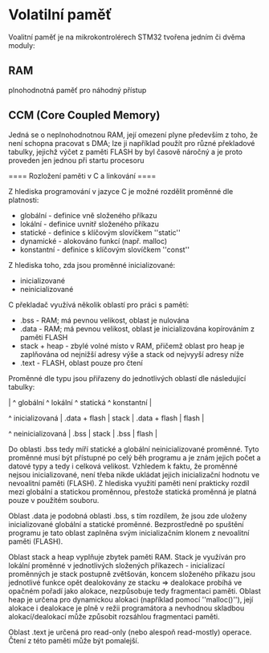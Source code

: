 # Volatilní paměť

Voalitní paměť je na mikrokontrolérech STM32 tvořena jedním či dvěma moduly:

## RAM

plnohodnotná paměť pro náhodný přístup

## CCM \(Core Coupled Memory\)

Jedná se o neplnohodnotnou RAM, její omezení plyne především z toho, že není schopna pracovat s DMA; lze ji například použít pro různé překladové tabulky, jejichž výčet z paměti FLASH by byl časově náročný a je proto proveden jen jednou při startu procesoru

==== Rozložení paměti v C a linkování ====

Z hlediska programování v jazyce C je možné rozdělit proměnné dle platnosti:

* globální - definice vně složeného příkazu
* lokální - definice uvnitř složeného příkazu
* statické - definice s klíčovým slovíčkem ''static''
* dynamické - alokováno funkcí \(např. malloc\)
* konstantní - definice s klíčovým slovíčkem ''const''

Z hlediska toho, zda jsou proměnné inicializované:

* inicializované
* neinicializované

C překladač využívá několik oblastí pro práci s pamětí:

* .bss - RAM; má pevnou velikost, oblast je nulována
* .data - RAM; má pevnou velikost, oblast je inicializována kopírováním z paměti FLASH
* stack + heap - zbylé volné místo v RAM, přičemž oblast pro heap je zaplňována od nejnižší adresy výše a stack od nejvyyší adresy níže
* .text - FLASH, oblast pouze pro čtení

Proměnné dle typu jsou přiřazeny do jednotlivých oblastí dle následující tabulky:

\|                   ^ globální    ^ lokální    ^ statická            ^ konstantní \|

^ inicializovaná    \| .data + flash    \| stack      \|  .data + flash    \| flash \|

^ neinicializovaná    \| .bss      \| stack     \| .bss              \| flash \|

Do oblasti .bss tedy míří statické a globální neinicializované proměnné. Tyto proměnné musí být přístupné po celý běh programu a je znám jejich počet a datové typy a tedy i celková velikost. Vzhledem k faktu, že proměnné nejsou inicializované, není třeba nikde ukládat jejich inicializační hodnotu ve nevoalitní paměti \(FLASH\). Z hlediska využití paměti není prakticky rozdíl mezi globální a statickou proměnnou, přestože statická proměnná je platná pouze v použitém souboru.

Oblast .data je podobná oblasti .bss, s tím rozdílem, že jsou zde uloženy inicializované globální a statické proměnné. Bezprostředně po spuštění programu je tato oblast zaplněna svým inicializačním klonem z nevoalitní paměti \(FLASH\).

Oblast stack a heap vyplňuje zbytek paměti RAM. Stack je využíván pro lokální proměnné v jednotlivých složených příkazech - inicializací proměnných je stack postupně zvětšován, koncem složeného příkazu jsou jednotlivé funkce opět dealokovány ze stacku =&gt; dealokace probíhá ve opačném pořadí jako alokace, nezpůsobuje tedy fragmentaci paměti. Oblast heap je určena pro dynamickou alokaci \(například pomocí ''malloc\(\)''\), její alokace i dealokace je plně v režii programátora a nevhodnou skladbou alokací/dealokací může způsobit rozsáhlou fragmentaci paměti.

Oblast .text je určená pro read-only \(nebo alespoň read-mostly\) operace. Čtení z této paměti může být pomalejší.

